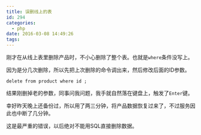 ```yaml
---
title: 误删线上的表
id: 294
categories:
  - php
date: 2016-03-08 14:49:26
tags:
---
```


刚才在从线上表里删除产品时，不小心删除了整个表。也就是`where`条件没写上。

因为是分几次删除，所以先把上次删除的命令调出来，然后修改后面的ID参数。

```
delete from product where id ;
```

结果刚删掉老的参数，同事问我问题，我手就自然落在键盘上，触发了`Enter`键。

幸好昨天晚上还备份过，所以用了两三分钟，将产品数据恢复过来了，不过服务因此也中断了几分钟。

这是最严重的错误，以后绝对不能用SQL直接删除数据。

